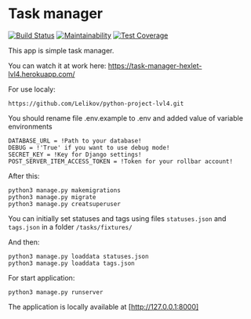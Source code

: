 # Task manager
[![Build Status](https://travis-ci.org/Lelikov/python-project-lvl4.svg?branch=master)](https://travis-ci.org/Lelikov/python-project-lvl4)
[![Maintainability](https://api.codeclimate.com/v1/badges/4bd002caabd84f2327dd/maintainability)](https://codeclimate.com/github/Lelikov/python-project-lvl4/maintainability)
[![Test Coverage](https://api.codeclimate.com/v1/badges/4bd002caabd84f2327dd/test_coverage)](https://codeclimate.com/github/Lelikov/python-project-lvl4/test_coverage)

This app is simple task manager.

You can watch it at work here:
https://task-manager-hexlet-lvl4.herokuapp.com/

For use localy:
``` 
https://github.com/Lelikov/python-project-lvl4.git
```
You should rename file .env.example to .env and added value of variable environments
```
DATABASE_URL = !Path to your database!
DEBUG = !'True' if you want to use debug mode!
SECRET_KEY = !Key for Django settings!
POST_SERVER_ITEM_ACCESS_TOKEN = !Token for your rollbar account!
```
After this:
```
python3 manage.py makemigrations
python3 manage.py migrate
python3 manage.py creatsuperuser
``` 

You can initially set statuses and tags using files `statuses.json` and `tags.json` in a folder `/tasks/fixtures/`

And then:
```
python3 manage.py loaddata statuses.json
python3 manage.py loaddata tags.json
```
For start application:
```
python3 manage.py runserver
```
The application is locally available at [http://127.0.0.1:8000]